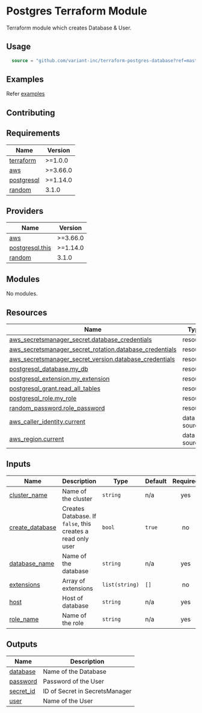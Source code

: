 # Postgres Terraform Module

Terraform module which creates Database & User.

## Usage

```terraform
  source = "github.com/variant-inc/terraform-postgres-database?ref=master"
```

## Examples

Refer [examples](examples)

## Contributing

<!-- BEGINNING OF PRE-COMMIT-TERRAFORM DOCS HOOK -->
## Requirements

| Name | Version |
|------|---------|
| <a name="requirement_terraform"></a> [terraform](#requirement\_terraform) | >=1.0.0 |
| <a name="requirement_aws"></a> [aws](#requirement\_aws) | >=3.66.0 |
| <a name="requirement_postgresql"></a> [postgresql](#requirement\_postgresql) | >=1.14.0 |
| <a name="requirement_random"></a> [random](#requirement\_random) | 3.1.0 |

## Providers

| Name | Version |
|------|---------|
| <a name="provider_aws"></a> [aws](#provider\_aws) | >=3.66.0 |
| <a name="provider_postgresql.this"></a> [postgresql.this](#provider\_postgresql.this) | >=1.14.0 |
| <a name="provider_random"></a> [random](#provider\_random) | 3.1.0 |

## Modules

No modules.

## Resources

| Name | Type |
|------|------|
| [aws_secretsmanager_secret.database_credentials](https://registry.terraform.io/providers/hashicorp/aws/latest/docs/resources/secretsmanager_secret) | resource |
| [aws_secretsmanager_secret_rotation.database_credentials](https://registry.terraform.io/providers/hashicorp/aws/latest/docs/resources/secretsmanager_secret_rotation) | resource |
| [aws_secretsmanager_secret_version.database_credentials](https://registry.terraform.io/providers/hashicorp/aws/latest/docs/resources/secretsmanager_secret_version) | resource |
| [postgresql_database.my_db](https://registry.terraform.io/providers/cyrilgdn/postgresql/latest/docs/resources/database) | resource |
| [postgresql_extension.my_extension](https://registry.terraform.io/providers/cyrilgdn/postgresql/latest/docs/resources/extension) | resource |
| [postgresql_grant.read_all_tables](https://registry.terraform.io/providers/cyrilgdn/postgresql/latest/docs/resources/grant) | resource |
| [postgresql_role.my_role](https://registry.terraform.io/providers/cyrilgdn/postgresql/latest/docs/resources/role) | resource |
| [random_password.role_password](https://registry.terraform.io/providers/hashicorp/random/3.1.0/docs/resources/password) | resource |
| [aws_caller_identity.current](https://registry.terraform.io/providers/hashicorp/aws/latest/docs/data-sources/caller_identity) | data source |
| [aws_region.current](https://registry.terraform.io/providers/hashicorp/aws/latest/docs/data-sources/region) | data source |

## Inputs

| Name | Description | Type | Default | Required |
|------|-------------|------|---------|:--------:|
| <a name="input_cluster_name"></a> [cluster\_name](#input\_cluster\_name) | Name of the cluster | `string` | n/a | yes |
| <a name="input_create_database"></a> [create\_database](#input\_create\_database) | Creates Database. If `false`, this creates a read only user | `bool` | `true` | no |
| <a name="input_database_name"></a> [database\_name](#input\_database\_name) | Name of the database | `string` | n/a | yes |
| <a name="input_extensions"></a> [extensions](#input\_extensions) | Array of extensions | `list(string)` | `[]` | no |
| <a name="input_host"></a> [host](#input\_host) | Host of database | `string` | n/a | yes |
| <a name="input_role_name"></a> [role\_name](#input\_role\_name) | Name of the role | `string` | n/a | yes |

## Outputs

| Name | Description |
|------|-------------|
| <a name="output_database"></a> [database](#output\_database) | Name of the Database |
| <a name="output_password"></a> [password](#output\_password) | Password of the User |
| <a name="output_secret_id"></a> [secret\_id](#output\_secret\_id) | ID of Secret in SecretsManager |
| <a name="output_user"></a> [user](#output\_user) | Name of the User |
<!-- END OF PRE-COMMIT-TERRAFORM DOCS HOOK -->
